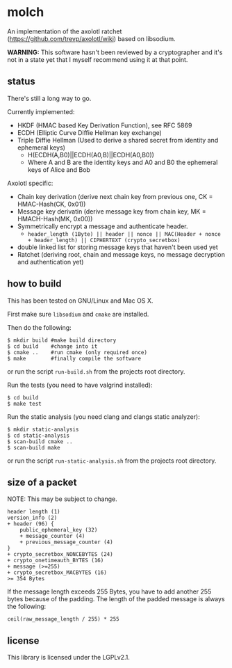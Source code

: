 molch
=====

An implementation of the axolotl ratchet (https://github.com/trevp/axolotl/wiki) based on libsodium.

**WARNING:** This software hasn't been reviewed by a cryptographer and it's not in a state yet that I myself recommend using it at that point.

status
------
There's still a long way to go.

Currently implemented:
* HKDF (HMAC based Key Derivation Function), see RFC 5869
* ECDH (Elliptic Curve Diffie Hellman key exchange)
* Triple Diffie Hellman (Used to derive a shared secret from identity and ephemeral keys)
  - H(ECDH(A,B0)||ECDH(A0,B)||ECDH(A0,B0))
  - Where A and B are the identity keys and A0 and B0 the ephemeral keys of Alice and Bob

Axolotl specific:
* Chain key derivation (derive next chain key from previous one, CK = HMAC-Hash(CK, 0x01))
* Message key derivatin (derive message key from chain key, MK = HMACH-Hash(MK, 0x00))
* Symmetrically encrypt a message and authenticate header.
  - `header_length (1Byte) || header || nonce || MAC(Header + nonce + header_length) || CIPHERTEXT (crypto_secretbox)`
* double linked list for storing message keys that haven't been used yet
* Ratchet (deriving root, chain and message keys, no message decryption and authentication yet)

how to build
------------
This has been tested on GNU/Linux and Mac OS X.

First make sure `libsodium` and `cmake` are installed.

Then do the following:
```
$ mkdir build #make build directory
$ cd build    #change into it
$ cmake ..    #run cmake (only required once)
$ make        #finally compile the software
```
or run the script `run-build.sh` from the projects root directory.

Run the tests (you need to have valgrind installed):
```
$ cd build
$ make test
```

Run the static analysis (you need clang and clangs static analyzer):
```
$ mkdir static-analysis
$ cd static-analysis
$ scan-build cmake ..
$ scan-build make
```
or run the script `run-static-analysis.sh` from the projects root directory.

size of a packet
----------------
NOTE: This may be subject to change.

```
header length (1)
version_info (2)
+ header (96) {
    public_ephemeral_key (32)
    + message_counter (4)
    + previous_message_counter (4)
}
+ crypto_secretbox_NONCEBYTES (24)
+ crypto_onetimeauth_BYTES (16)
+ message (>=255)
+ crypto_secretbox_MACBYTES (16)
>= 354 Bytes
```

If the message length exceeds 255 Bytes, you have to add another 255 bytes because of the padding. The length of the padded message is always the following:

`ceil(raw_message_length / 255) * 255`

license
-------
This library is licensed under the LGPLv2.1.
